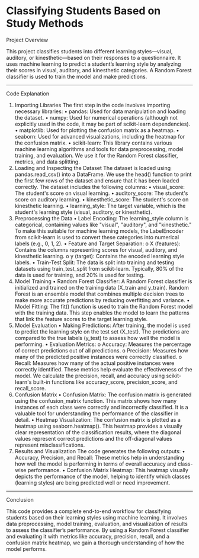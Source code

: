 # Classifying Students Based on Study Methods 

Project Overview

This project classifies students into different learning styles—visual, auditory, or kinesthetic—based on their responses to a questionnaire. It uses machine learning to predict a student’s learning style by analyzing their scores in visual, auditory, and kinesthetic categories. A Random Forest classifier is used to train the model and make predictions.
________________________________________
Code Explanation

1. Importing Libraries
The first step in the code involves importing necessary libraries:
•	pandas: Used for data manipulation and loading the dataset.
•	numpy: Used for numerical operations (although not explicitly used in the code, it may be part of scikit-learn dependencies).
•	matplotlib: Used for plotting the confusion matrix as a heatmap.
•	seaborn: Used for advanced visualizations, including the heatmap for the confusion matrix.
•	scikit-learn: This library contains various machine learning algorithms and tools for data preprocessing, model training, and evaluation. We use it for the Random Forest classifier, metrics, and data splitting.
2. Loading and Inspecting the Dataset
The dataset is loaded using pandas.read_csv() into a DataFrame. We use the head() function to print the first few rows of the dataset and ensure that it has been loaded correctly.
The dataset includes the following columns:
•	visual_score: The student's score on visual learning.
•	auditory_score: The student's score on auditory learning.
•	kinesthetic_score: The student's score on kinesthetic learning.
•	learning_style: The target variable, which is the student's learning style (visual, auditory, or kinesthetic).
3. Preprocessing the Data
•	Label Encoding: The learning_style column is categorical, containing values like "visual", "auditory", and "kinesthetic." To make this suitable for machine learning models, the LabelEncoder from scikit-learn is used to convert these categories into numerical labels (e.g., 0, 1, 2).
•	Feature and Target Separation:
o	X (features): Contains the columns representing scores for visual, auditory, and kinesthetic learning.
o	y (target): Contains the encoded learning style labels.
•	Train-Test Split: The data is split into training and testing datasets using train_test_split from scikit-learn. Typically, 80% of the data is used for training, and 20% is used for testing.
4. Model Training
•	Random Forest Classifier: A Random Forest classifier is initialized and trained on the training data (X_train and y_train). Random Forest is an ensemble model that combines multiple decision trees to make more accurate predictions by reducing overfitting and variance.
•	Model Fitting: The fit() function is used to train the Random Forest model with the training data. This step enables the model to learn the patterns that link the feature scores to the target learning style.
5. Model Evaluation
•	Making Predictions: After training, the model is used to predict the learning style on the test set (X_test). The predictions are compared to the true labels (y_test) to assess how well the model is performing.
•	Evaluation Metrics:
o	Accuracy: Measures the percentage of correct predictions out of all predictions.
o	Precision: Measures how many of the predicted positive instances were correctly classified.
o	Recall: Measures how many of the actual positive instances were correctly identified.
These metrics help evaluate the effectiveness of the model. We calculate the precision, recall, and accuracy using scikit-learn's built-in functions like accuracy_score, precision_score, and recall_score.
6. Confusion Matrix
•	Confusion Matrix: The confusion matrix is generated using the confusion_matrix function. This matrix shows how many instances of each class were correctly and incorrectly classified. It is a valuable tool for understanding the performance of the classifier in detail.
•	Heatmap Visualization: The confusion matrix is plotted as a heatmap using seaborn.heatmap(). This heatmap provides a visually clear representation of the classification results, where the diagonal values represent correct predictions and the off-diagonal values represent misclassifications.
7. Results and Visualization
The code generates the following outputs:
•	Accuracy, Precision, and Recall: These metrics help in understanding how well the model is performing in terms of overall accuracy and class-wise performance.
•	Confusion Matrix Heatmap: This heatmap visually depicts the performance of the model, helping to identify which classes (learning styles) are being predicted well or need improvement.
________________________________________
Conclusion

This code provides a complete end-to-end workflow for classifying students based on their learning styles using machine learning. It involves data preprocessing, model training, evaluation, and visualization of results to assess the classifier’s performance. By using a Random Forest classifier and evaluating it with metrics like accuracy, precision, recall, and a confusion matrix heatmap, we gain a thorough understanding of how the model performs.
